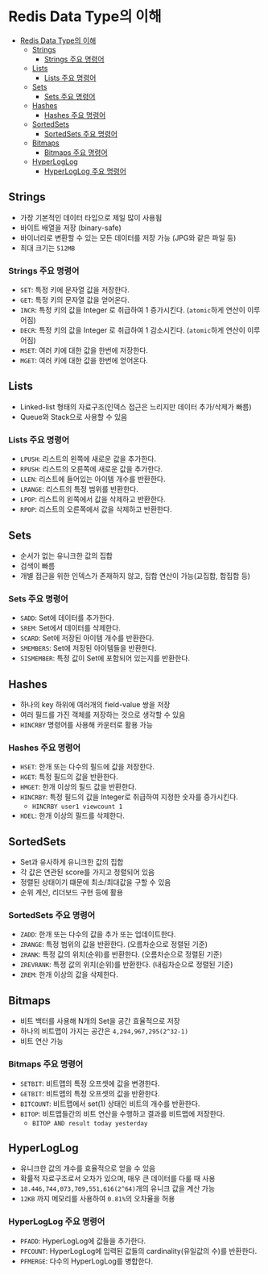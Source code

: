 # Redis Data Type의 이해
- [Redis Data Type의 이해](#redis-data-type의-이해)
  - [Strings](#strings)
    - [Strings 주요 명령어](#strings-주요-명령어)
  - [Lists](#lists)
    - [Lists 주요 명령어](#lists-주요-명령어)
  - [Sets](#sets)
    - [Sets 주요 명령어](#sets-주요-명령어)
  - [Hashes](#hashes)
    - [Hashes 주요 명령어](#hashes-주요-명령어)
  - [SortedSets](#sortedsets)
    - [SortedSets 주요 명령어](#sortedsets-주요-명령어)
  - [Bitmaps](#bitmaps)
    - [Bitmaps 주요 명령어](#bitmaps-주요-명령어)
  - [HyperLogLog](#hyperloglog)
    - [HyperLogLog 주요 명령어](#hyperloglog-주요-명령어)

## Strings
- 가장 기본적인 데이터 타입으로 제일 많이 사용됨
- 바이트 배열을 저장 (binary-safe)
- 바이너리로 변환할 수 있는 모든 데이터를 저장 가능 (JPG와 같은 파일 등)
- 최대 크기는 `512MB`

### Strings 주요 명령어
- `SET`: 특정 키에 문자열 값을 저장한다.
- `GET`: 특정 키의 문자열 값을 얻어온다.
- `INCR`: 특정 키의 값을 Integer 로 취급하여 1 증가시킨다. (`atomic`하게 연산이 이루어짐)
- `DECR`: 특정 키의 값을 Integer 로 취급하여 1 감소시킨다. (`atomic`하게 연산이 이루어짐)
- `MSET`: 여러 키에 대한 값을 한번에 저장한다.
- `MGET`: 여러 키에 대한 값을 한번에 얻어온다.

## Lists
- Linked-list 형태의 자료구조(인덱스 접근은 느리지만 데이터 추가/삭제가 빠름)
- Queue와 Stack으로 사용할 수 있음

### Lists 주요 명령어
- `LPUSH`: 리스트의 왼쪽에 새로운 값을 추가한다.
- `RPUSH`: 리스트의 오른쪽에 새로운 값을 추가한다.
- `LLEN`: 리스트에 들어있는 아이템 개수를 반환한다.
- `LRANGE`: 리스트의 특정 범위를 반환한다.
- `LPOP`: 리스트의 왼쪽에서 값을 삭제하고 반환한다.
- `RPOP`: 리스트의 오른쪽에서 값을 삭제하고 반환한다.

## Sets
- 순서가 없는 유니크한 값의 집합
- 검색이 빠름
- 개별 접근을 위한 인덱스가 존재하지 않고, 집합 연산이 가능(교집합, 합집합 등)

### Sets 주요 명령어
- `SADD`: Set에 데이터를 추가한다.
- `SREM`: Set에서 데이터를 삭제한다.
- `SCARD`: Set에 저장된 아이템 개수를 반환한다.
- `SMEMBERS`: Set에 저장된 아이템들을 반환한다.
- `SISMEMBER`: 특정 값이 Set에 포함되어 있는지를 반환한다.

## Hashes
- 하나의 key 하위에 여러개의 field-value 쌍을 저장
- 여러 필드를 가진 객체를 저장하는 것으로 생각할 수 있음
- `HINCRBY` 명령어를 사용해 카운터로 활용 가능

### Hashes 주요 명령어
- `HSET`: 한개 또는 다수의 필드에 값을 저장한다.
- `HGET`: 특정 필드의 값을 반환한다.
- `HMGET`: 한개 이상의 필드 값을 반환한다.
- `HINCRBY`: 특정 필드의 값을 Integer로 취급하여 지정한 숫자를 증가시킨다.
  - `HINCRBY user1 viewcount 1`
- `HDEL`: 한개 이상의 필드를 삭제한다.

## SortedSets
- Set과 유사하게 유니크한 값의 집합
- 각 값은 연관된 score를 가지고 정렬되어 있음
- 정렬된 상태이기 떄문에 최소/최대값을 구할 수 있음
- 순위 계산, 리더보드 구현 등에 활용

### SortedSets 주요 명령어
- `ZADD`: 한개 또는 다수의 값을 추가 또는 업데이트한다.
- `ZRANGE`: 특정 범위의 값을 반환한다. (오름차순으로 정렬된 기준)
- `ZRANK`: 특정 값의 위치(순위)를 반환한다. (오름차순으로 정렬된 기준)
- `ZREVRANK`: 특정 값의 위치(순위)를 반환한다. (내림차순으로 정렬된 기준)
- `ZREM`: 한개 이상의 값을 삭제한다.

## Bitmaps
- 비트 백터를 사용해 N개의 Set을 공간 효율적으로 저장
- 하나의 비트맵이 가지는 공간은 `4,294,967,295(2^32-1)`
- 비트 연산 가능

### Bitmaps 주요 명령어
- `SETBIT`: 비트맵의 특정 오프셋에 값을 변경한다.
- `GETBIT`: 비트맵의 특정 오프셋의 값을 반환한다.
- `BITCOUNT`: 비트맵에서 set(1) 상태인 비트의 개수를 반환한다.
- `BITOP`: 비트맵들간의 비트 연산을 수행하고 결과를 비트맵에 저장한다.
  - `BITOP AND result today yesterday`

## HyperLogLog
- 유니크한 값의 개수를 효율적으로 얻을 수 있음
- 확률적 자료구조로서 오차가 있으며, 매우 큰 데이터를 다룰 때 사용
- `18.446,744,073,709,551,616(2^64)`개의 유니크 값을 계산 가능
- `12KB` 까지 메모리를 사용하여 `0.81%`의 오차율을 허용

### HyperLogLog 주요 명령어
- `PFADD`: HyperLogLog에 값들을 추가한다.
- `PFCOUNT`: HyperLogLog에 입력된 값들의 cardinality(유일값의 수)를 반환한다.
- `PFMERGE`: 다수의 HyperLogLog를 병합한다.